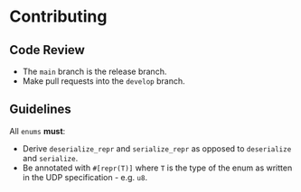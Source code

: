 # Contributing

## Code Review
- The `main` branch is the release branch.
- Make pull requests into the `develop` branch.

## Guidelines

All `enums` **must**:
- Derive `deserialize_repr` and `serialize_repr` as opposed to `deserialize` and `serialize`.
- Be annotated with `#[repr(T)]` where `T` is the type of the enum as written in the UDP specification - e.g. `u8`.